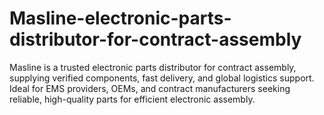 # Masline-electronic-parts-distributor-for-contract-assembly
Masline is a trusted electronic parts distributor for contract assembly, supplying verified components, fast delivery, and global logistics support. Ideal for EMS providers, OEMs, and contract manufacturers seeking reliable, high-quality parts for efficient electronic assembly.
